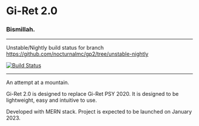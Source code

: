 # Gi-Ret 2.0

### Bismillah.

---

Unstable/Nightly build status for branch https://github.com/nocturnalmc/gp2/tree/unstable-nightly

[![Build Status](https://jenkins.nocturnal.quest/buildStatus/icon?job=gp2-unstable)](https://jenkins.nocturnal.quest/job/gp2-unstable/)

---

An attempt at a mountain.

Gi-Ret 2.0 is designed to replace Gi-Ret PSY 2020. It is designed to be lightweight, easy and intuitive to use.

Developed with MERN stack. Project is expected to be launched on January 2023.
